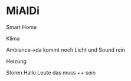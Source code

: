 # MiAlDi

Smart Home

Klima

Ambiance->da kommt noch Licht und Sound rein

Heizung

Storen
Hallo Leute das muss ++ sein